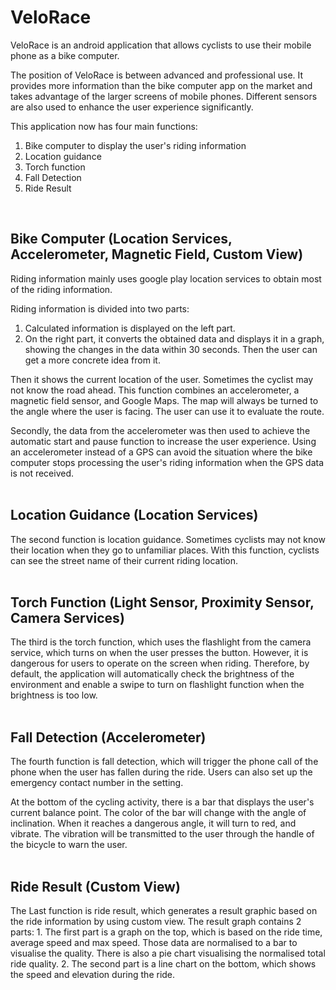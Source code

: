 # VeloRace
 
VeloRace is an android application that allows cyclists to use their mobile phone as a bike computer.

The position of VeloRace is between advanced and professional use. It provides more information than the bike computer app on the market and takes advantage of the larger screens of mobile phones. Different sensors are also used to enhance the user experience significantly.

This application now has four main functions:
1. Bike computer to display the user's riding information 
2. Location guidance 
3. Torch function 
4. Fall Detection 
5. Ride Result
<br>
<h2>Bike Computer (Location Services, Accelerometer, Magnetic Field, Custom View)</h2>
Riding information mainly uses google play location services to obtain most of the riding information. 

Riding information is divided into two parts: 
1. Calculated information is displayed on the left part. 
2. On the right part, it converts the obtained data and displays it in a graph, showing the changes in the data within 30 seconds. Then the user can get a more concrete idea from it.

Then it shows the current location of the user. Sometimes the cyclist may not know the road ahead. This function combines an accelerometer, a magnetic field sensor, and Google Maps. The map will always be turned to the angle where the user is facing. The user can use it to evaluate the route.

Secondly, the data from the accelerometer was then used to achieve the automatic start and pause function to increase the user experience. Using an accelerometer instead of a GPS can avoid the situation where the bike computer stops processing the user's riding information when the GPS data is not received.
<br><br>

<h2>Location Guidance (Location Services)</h2>
The second function is location guidance. Sometimes cyclists may not know their location when they go to unfamiliar places. With this function, cyclists can see the street name of their current riding location.
<br><br>

<h2>Torch Function (Light Sensor, Proximity Sensor, Camera Services)</h2>
The third is the torch function, which uses the flashlight from the camera service, which turns on when the user presses the button. However, it is dangerous for users to operate on the screen when riding. Therefore, by default, the application will automatically check the brightness of the environment and enable a swipe to turn on flashlight function when the brightness is too low.
<br><br>

<h2>Fall Detection (Accelerometer)</h2>
The fourth function is fall detection, which will trigger the phone call of the phone when the user has fallen during the ride. Users can also set up the emergency contact number in the setting.

At the bottom of the cycling activity, there is a bar that displays the user's current balance point. The color of the bar will change with the angle of inclination. When it reaches a dangerous angle, it will turn to red, and vibrate. The vibration will be transmitted to the user through the handle of the bicycle to warn the user.
<br><br>

<h2>Ride Result (Custom View)</h2>
The Last function is ride result, which generates a result graphic based on the ride information by using custom view. The result graph contains 2 parts:
1. The first part is a graph on the top, which is based on the ride time, average speed and max speed. Those data are normalised to a bar to visualise the quality. There is also a pie chart visualising the normalised total ride quality. 
2. The second part is a line chart on the bottom, which shows the speed and elevation during the ride.
